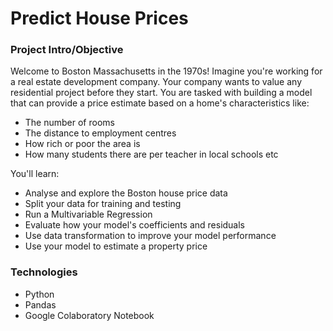 # Predict House Prices

### Project Intro/Objective

Welcome to Boston Massachusetts in the 1970s! Imagine you're working for a real estate development company. Your company wants to value any residential project before they start. You are tasked with building a model that can provide a price estimate based on a home's characteristics like:

- The number of rooms
- The distance to employment centres
- How rich or poor the area is
- How many students there are per teacher in local schools etc

You'll learn:
* Analyse and explore the Boston house price data
* Split your data for training and testing
* Run a Multivariable Regression
* Evaluate how your model's coefficients and residuals
* Use data transformation to improve your model performance
* Use your model to estimate a property price

### Technologies
* Python
* Pandas
* Google Colaboratory Notebook
